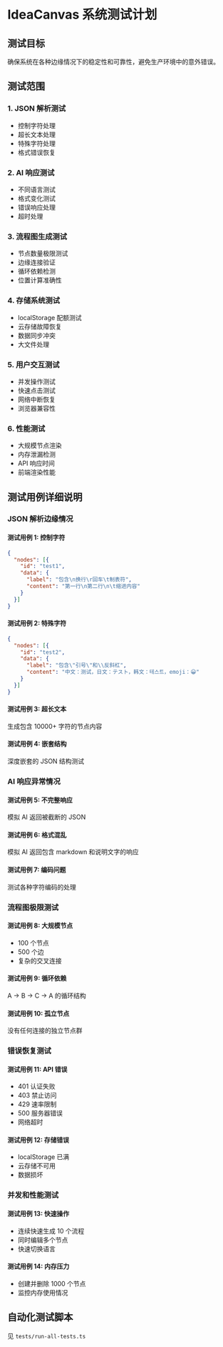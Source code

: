 # IdeaCanvas 系统测试计划

## 测试目标
确保系统在各种边缘情况下的稳定性和可靠性，避免生产环境中的意外错误。

## 测试范围

### 1. JSON 解析测试
- 控制字符处理
- 超长文本处理
- 特殊字符处理
- 格式错误恢复

### 2. AI 响应测试
- 不同语言测试
- 格式变化测试
- 错误响应处理
- 超时处理

### 3. 流程图生成测试
- 节点数量极限测试
- 边缘连接验证
- 循环依赖检测
- 位置计算准确性

### 4. 存储系统测试
- localStorage 配额测试
- 云存储故障恢复
- 数据同步冲突
- 大文件处理

### 5. 用户交互测试
- 并发操作测试
- 快速点击测试
- 网络中断恢复
- 浏览器兼容性

### 6. 性能测试
- 大规模节点渲染
- 内存泄漏检测
- API 响应时间
- 前端渲染性能

## 测试用例详细说明

### JSON 解析边缘情况

#### 测试用例 1: 控制字符
```json
{
  "nodes": [{
    "id": "test1",
    "data": {
      "label": "包含\n换行\r回车\t制表符",
      "content": "第一行\n第二行\n\t缩进内容"
    }
  }]
}
```

#### 测试用例 2: 特殊字符
```json
{
  "nodes": [{
    "id": "test2",
    "data": {
      "label": "包含\"引号\"和\\反斜杠",
      "content": "中文：测试，日文：テスト，韩文：테스트，emoji：😀"
    }
  }]
}
```

#### 测试用例 3: 超长文本
生成包含 10000+ 字符的节点内容

#### 测试用例 4: 嵌套结构
深度嵌套的 JSON 结构测试

### AI 响应异常情况

#### 测试用例 5: 不完整响应
模拟 AI 返回被截断的 JSON

#### 测试用例 6: 格式混乱
模拟 AI 返回包含 markdown 和说明文字的响应

#### 测试用例 7: 编码问题
测试各种字符编码的处理

### 流程图极限测试

#### 测试用例 8: 大规模节点
- 100 个节点
- 500 个边
- 复杂的交叉连接

#### 测试用例 9: 循环依赖
A -> B -> C -> A 的循环结构

#### 测试用例 10: 孤立节点
没有任何连接的独立节点群

### 错误恢复测试

#### 测试用例 11: API 错误
- 401 认证失败
- 403 禁止访问
- 429 速率限制
- 500 服务器错误
- 网络超时

#### 测试用例 12: 存储错误
- localStorage 已满
- 云存储不可用
- 数据损坏

### 并发和性能测试

#### 测试用例 13: 快速操作
- 连续快速生成 10 个流程
- 同时编辑多个节点
- 快速切换语言

#### 测试用例 14: 内存压力
- 创建并删除 1000 个节点
- 监控内存使用情况

## 自动化测试脚本

见 `tests/run-all-tests.ts`